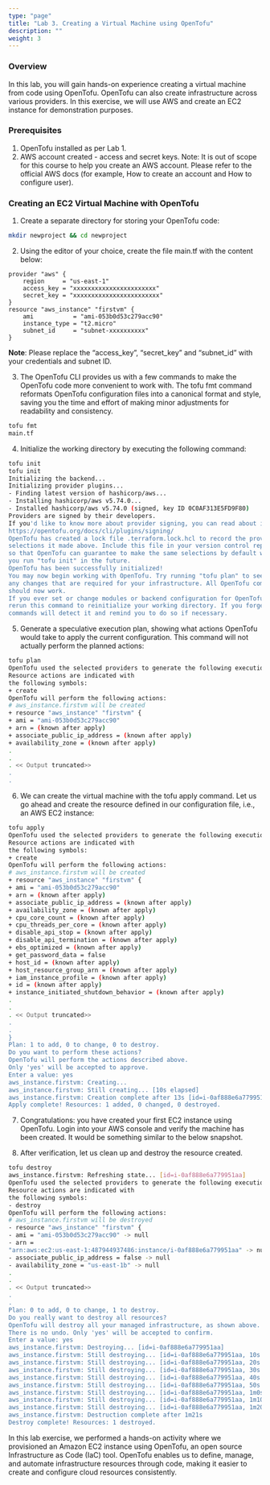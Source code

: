 ```yaml
---
type: "page"
title: "Lab 3. Creating a Virtual Machine using OpenTofu"
description: ""
weight: 3
---
```



### Overview

In this lab, you will gain hands-on experience creating a virtual machine from code using OpenTofu. OpenTofu
can also create infrastructure across various providers. In this exercise, we will use AWS and create an EC2
instance for demonstration purposes.

### Prerequisites

1. OpenTofu installed as per Lab 1.
2. AWS account created - access and secret keys.
Note: It is out of scope for this course to help you create an AWS account. Please refer to the official AWS
docs (for example, How to create an account and How to configure user).

### Creating an EC2 Virtual Machine with OpenTofu

1. Create a separate directory for storing your OpenTofu code:

```bash
mkdir newproject && cd newproject
```

2. Using the editor of your choice, create the file main.tf with the content below:

```hcl
provider "aws" {
    region     = "us-east-1"
    access_key = "xxxxxxxxxxxxxxxxxxxxxxx"
    secret_key = "xxxxxxxxxxxxxxxxxxxxxxxx"
}
resource "aws_instance" "firstvm" {
    ami           = "ami-053b0d53c279acc90"
    instance_type = "t2.micro"
    subnet_id     = "subnet-xxxxxxxxxx"
}
```

**Note**: Please replace the “access_key”, “secret_key” and “subnet_id” with your credentials and subnet
ID.

3. The OpenTofu CLI provides us with a few commands to make the OpenTofu code more convenient to work
with. The tofu fmt command reformats OpenTofu configuration files into a canonical format and style, saving
you the time and effort of making minor adjustments for readability and consistency.
```bash
tofu fmt
main.tf
```
4. Initialize the working directory by executing the following command:
```bash
tofu init
tofu init
Initializing the backend...
Initializing provider plugins...
- Finding latest version of hashicorp/aws...
- Installing hashicorp/aws v5.74.0...
- Installed hashicorp/aws v5.74.0 (signed, key ID 0C0AF313E5FD9F80)
Providers are signed by their developers.
If you'd like to know more about provider signing, you can read about it here:
https://opentofu.org/docs/cli/plugins/signing/
OpenTofu has created a lock file .terraform.lock.hcl to record the provider
selections it made above. Include this file in your version control repository
so that OpenTofu can guarantee to make the same selections by default when
you run "tofu init" in the future.
OpenTofu has been successfully initialized!
You may now begin working with OpenTofu. Try running "tofu plan" to see
any changes that are required for your infrastructure. All OpenTofu commands
should now work.
If you ever set or change modules or backend configuration for OpenTofu,
rerun this command to reinitialize your working directory. If you forget, other
commands will detect it and remind you to do so if necessary.
```

5. Generate a speculative execution plan, showing what actions OpenTofu would take to apply the current
configuration. This command will not actually perform the planned actions:

```bash
tofu plan
OpenTofu used the selected providers to generate the following execution plan.
Resource actions are indicated with
the following symbols:
+ create
OpenTofu will perform the following actions:
# aws_instance.firstvm will be created
+ resource "aws_instance" "firstvm" {
+ ami = "ami-053b0d53c279acc90"
+ arn = (known after apply)
+ associate_public_ip_address = (known after apply)
+ availability_zone = (known after apply)
.
.
. << Output truncated>>
.
.
```

6. We can create the virtual machine with the tofu apply command. Let us go ahead and create the
resource defined in our configuration file, i.e., an AWS EC2 instance:

```bash
tofu apply
OpenTofu used the selected providers to generate the following execution plan.
Resource actions are indicated with
the following symbols:
+ create
OpenTofu will perform the following actions:
# aws_instance.firstvm will be created
+ resource "aws_instance" "firstvm" {
+ ami = "ami-053b0d53c279acc90"
+ arn = (known after apply)
+ associate_public_ip_address = (known after apply)
+ availability_zone = (known after apply)
+ cpu_core_count = (known after apply)
+ cpu_threads_per_core = (known after apply)
+ disable_api_stop = (known after apply)
+ disable_api_termination = (known after apply)
+ ebs_optimized = (known after apply)
+ get_password_data = false
+ host_id = (known after apply)
+ host_resource_group_arn = (known after apply)
+ iam_instance_profile = (known after apply)
+ id = (known after apply)
+ instance_initiated_shutdown_behavior = (known after apply)
.
.
. << Output truncated>>
.
.
}
Plan: 1 to add, 0 to change, 0 to destroy.
Do you want to perform these actions?
OpenTofu will perform the actions described above.
Only 'yes' will be accepted to approve.
Enter a value: yes
aws_instance.firstvm: Creating...
aws_instance.firstvm: Still creating... [10s elapsed]
aws_instance.firstvm: Creation complete after 13s [id=i-0af888e6a779951aa]
Apply complete! Resources: 1 added, 0 changed, 0 destroyed.
```

7. Congratulations: you have created your first EC2 instance using OpenTofu. Login into your AWS console
and verify the machine has been created. It would be something similar to the below snapshot.


8. After verification, let us clean up and destroy the resource created.

```bash
tofu destroy
aws_instance.firstvm: Refreshing state... [id=i-0af888e6a779951aa]
OpenTofu used the selected providers to generate the following execution plan.
Resource actions are indicated with
the following symbols:
- destroy
OpenTofu will perform the following actions:
# aws_instance.firstvm will be destroyed
- resource "aws_instance" "firstvm" {
- ami = "ami-053b0d53c279acc90" -> null
- arn =
"arn:aws:ec2:us-east-1:487944937486:instance/i-0af888e6a779951aa" -> null
- associate_public_ip_address = false -> null
- availability_zone = "us-east-1b" -> null
.
.
. << Output truncated>>
.
.
Plan: 0 to add, 0 to change, 1 to destroy.
Do you really want to destroy all resources?
OpenTofu will destroy all your managed infrastructure, as shown above.
There is no undo. Only 'yes' will be accepted to confirm.
Enter a value: yes
aws_instance.firstvm: Destroying... [id=i-0af888e6a779951aa]
aws_instance.firstvm: Still destroying... [id=i-0af888e6a779951aa, 10s elapsed]
aws_instance.firstvm: Still destroying... [id=i-0af888e6a779951aa, 20s elapsed]
aws_instance.firstvm: Still destroying... [id=i-0af888e6a779951aa, 30s elapsed]
aws_instance.firstvm: Still destroying... [id=i-0af888e6a779951aa, 40s elapsed]
aws_instance.firstvm: Still destroying... [id=i-0af888e6a779951aa, 50s elapsed]
aws_instance.firstvm: Still destroying... [id=i-0af888e6a779951aa, 1m0s elapsed]
aws_instance.firstvm: Still destroying... [id=i-0af888e6a779951aa, 1m10s elapsed]
aws_instance.firstvm: Still destroying... [id=i-0af888e6a779951aa, 1m20s elapsed]
aws_instance.firstvm: Destruction complete after 1m21s
Destroy complete! Resources: 1 destroyed.
```
In this lab exercise, we performed a hands-on activity where we provisioned an Amazon EC2 instance using
OpenTofu, an open source Infrastructure as Code (IaC) tool. OpenTofu enables us to define, manage, and
automate infrastructure resources through code, making it easier to create and configure cloud resources
consistently.
